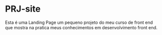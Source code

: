 # PRJ-site
Esta é uma Landing Page um pequeno projeto do meu curso de front end que mostra na pratica meus conhecimentos em desenvolvimento front end.
